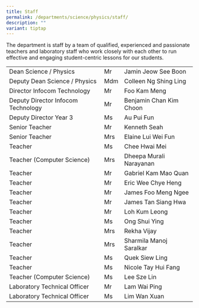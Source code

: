 ```yaml
---
title: Staff
permalink: /departments/science/physics/staff/
description: ""
variant: tiptap
---
```

The department is staff by a team of&nbsp;qualified, experienced and passionate teachers and laboratory staff&nbsp;who work closely with each other to run effective and engaging student-centric lessons for our&nbsp;students.

<table>
<tbody>
<tr>
<td>Dean Science / Physics</td>
<td>Mr</td>
<td>Jamin Jeow See Boon</td>
</tr>
<tr>
<td>Deputy Dean Science / Physics</td>
<td>Mdm</td>
<td>Colleen Ng Shing Ling</td>
</tr>
<tr>
<td>Director Infocom Technology</td>
<td>Mr</td>
<td>Foo Kam Meng</td>
</tr>
<tr>
<td>Deputy Director Infocom Technology</td>
<td>Mr</td>
<td>Benjamin Chan Kim Choon</td>
</tr>
<tr>
<td>Deputy Director Year 3</td>
<td>Ms</td>
<td>Au Pui Fun</td>
</tr>
<tr>
<td>Senior Teacher</td>
<td>Mr</td>
<td>Kenneth Seah</td>
</tr>
<tr>
<td>Senior Teacher</td>
<td>Mrs</td>
<td>Elaine Lui Wei Fun</td>
</tr>
<tr>
<td>Teacher</td>
<td>Ms</td>
<td>Chee Hwai Mei</td>
</tr>
<tr>
<td>Teacher (Computer Science)</td>
<td>Mrs</td>
<td>Dheepa Murali Narayanan</td>
</tr>
<tr>
<td>Teacher</td>
<td>Mr</td>
<td>Gabriel Kam Mao Quan</td>
</tr>
<tr>
<td>Teacher</td>
<td>Mr</td>
<td>Eric Wee Chye Heng</td>
</tr>
<tr>
<td>Teacher</td>
<td>Mr</td>
<td>James Foo Meng Ngee</td>
</tr>
<tr>
<td>Teacher</td>
<td>Mr</td>
<td>James Tan Siang Hwa</td>
</tr>
<tr>
<td>Teacher</td>
<td>Mr</td>
<td>Loh Kum Leong</td>
</tr>
<tr>
<td>Teacher</td>
<td>Ms</td>
<td>Ong Shui Ying</td>
</tr>
<tr>
<td>Teacher</td>
<td>Mrs</td>
<td>Rekha Vijay</td>
</tr>
<tr>
<td>Teacher</td>
<td>Mrs</td>
<td>Sharmila Manoj Saralkar</td>
</tr>
<tr>
<td>Teacher</td>
<td>Ms</td>
<td>Quek Siew Ling</td>
</tr>
<tr>
<td>Teacher</td>
<td>Ms</td>
<td>Nicole Tay Hui Fang</td>
</tr>
<tr>
<td>Teacher (Computer Science)</td>
<td>Ms</td>
<td>Lee Sze Lin</td>
</tr>
<tr>
<td>Laboratory Technical Officer</td>
<td>Mr</td>
<td>Lam Wai Ping</td>
</tr>
<tr>
<td>Laboratory Technical Officer</td>
<td>Ms</td>
<td>Lim Wan Xuan</td>
</tr>
</tbody>
</table>
<p>&nbsp;</p>